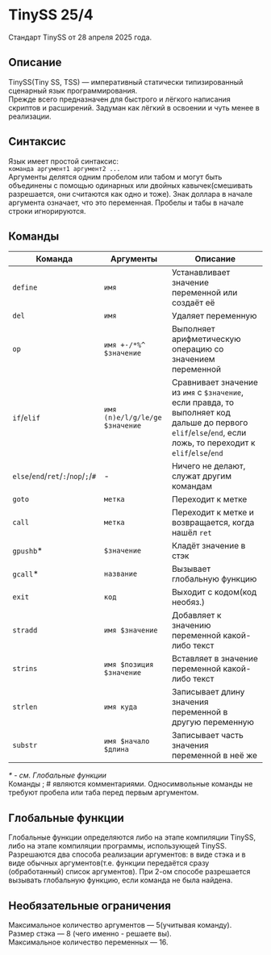 # TinySS 25/4
Стандарт TinySS от 28 апреля 2025 года.

## Описание

TinySS(Tiny SS, TSS) — императивный статически типизированный сценарный язык программирования.  
Прежде всего предназначен для быстрого и лёгкого написания скриптов и расширений. Задуман как лёгкий в освоении и чуть менее в реализации.  

## Синтаксис

Язык имеет простой синтаксис:  
`команда аргумент1 аргумент2 ...`  
Аргументы делятся одним пробелом или табом и могут быть объединены с помощью одинарных или двойных кавычек(смешивать разрешается, они считаются как одно и тоже). Знак доллара в начале аргумента означает, что это переменная. Пробелы и табы в начале строки игнорируются.

## Команды

| Команда | Аргументы | Описание |
| --------- | ----------- | ---------- |
| `define` | `имя` | Устанавливает значение переменной или создаёт её |
| `del` | `имя` | Удаляет переменную |
| `op` | `имя +-/*%^ $значение` | Выполняет арифметическую операцию со значением  переменной |
| `if`/`elif` | `имя (n)e/l/g/le/ge $значение` | Сравнивает значение из `имя` с `$значение`, если правда, то выполняет код дальше до первого `elif`/`else`/`end`, если ложь, то переходит к `elif`/`else`/`end` |
| `else`/`end`/`ret`/`:`/`nop`/`;`/`#` | - | Ничего не делают, служат другим командам |
| `goto` | `метка` | Переходит к метке |
| `call` | `метка` | Переходит к метке и возвращается, когда нашёл `ret` |
| `gpushb`\* | `$значение` | Кладёт значение в стэк |
| `gcall`\* | `название` | Вызывает глобальную функцию |
| `exit` | `код` | Выходит с кодом(код необяз.) |
| `stradd` | `имя $значение` | Добавляет к значению переменной какой-либо текст |
| `strins` | `имя $позиция $значение` | Вставляет в значение переменной какой-либо текст |
| `strlen` | `имя куда` | Записывает длину значения переменной в другую переменную |
| `substr` | `имя $начало $длина` | Записывает часть значения переменной в неё же | 

*\* - см. Глобальные функции*  
Команды ; # являются комментариями. Односимвольные команды не требуют пробела или таба перед первым аргументом.  

## Глобальные функции

Глобальные функции определяются либо на этапе компиляции TinySS, либо на этапе компиляции программы, использующей TinySS.  
Разрешаются два способа реализации аргументов: в виде стэка и в виде обычных аргументов(т.е. функции передаётся сразу (обработанный) список аргументов). При 2-ом способе разрешается вызывать глобальную функцию, если команда не была найдена.  

## Необязательные ограничения

Максимальное количество аргументов — 5(учитывая команду).  
Размер стэка — 8 (чего именно - решаете вы).  
Максимальное количество переменных — 16.  

